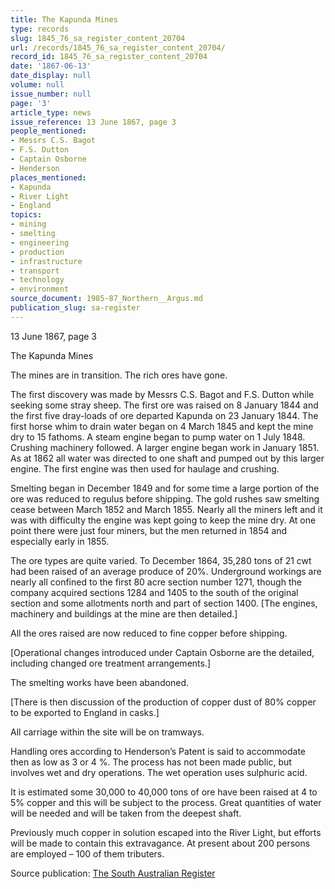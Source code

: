 ```yaml
---
title: The Kapunda Mines
type: records
slug: 1845_76_sa_register_content_20704
url: /records/1845_76_sa_register_content_20704/
record_id: 1845_76_sa_register_content_20704
date: '1867-06-13'
date_display: null
volume: null
issue_number: null
page: '3'
article_type: news
issue_reference: 13 June 1867, page 3
people_mentioned:
- Messrs C.S. Bagot
- F.S. Dutton
- Captain Osborne
- Henderson
places_mentioned:
- Kapunda
- River Light
- England
topics:
- mining
- smelting
- engineering
- production
- infrastructure
- transport
- technology
- environment
source_document: 1985-87_Northern__Argus.md
publication_slug: sa-register
---
```


13 June 1867, page 3

The Kapunda Mines

The mines are in transition.  The rich ores have gone.

The first discovery was made by Messrs C.S. Bagot and F.S. Dutton while seeking some stray sheep.  The first ore was raised on 8 January 1844 and the first five dray-loads of ore departed Kapunda on 23 January 1844.  The first horse whim to drain water began on 4 March 1845 and kept the mine dry to 15 fathoms.  A steam engine began to pump water on 1 July 1848.  Crushing machinery followed.  A larger engine began work in January 1851.  As at 1862 all water was directed to one shaft and pumped out by this larger engine.  The first engine was then used for haulage and crushing.

Smelting began in December 1849 and for some time a large portion of the ore was reduced to regulus before shipping.  The gold rushes saw smelting cease between March 1852 and March 1855.  Nearly all the miners left and it was with difficulty the engine was kept going to keep the mine dry.  At one point there were just four miners, but the men returned in 1854 and especially early in 1855.

The ore types are quite varied.  To December 1864, 35,280 tons of 21 cwt had been raised of an average produce of 20%.  Underground workings are nearly all confined to the first 80 acre section number 1271, though the company acquired sections 1284 and 1405 to the south of the original section and some allotments north and part of section 1400.  [The engines, machinery and buildings at the mine are then detailed.]

All the ores raised are now reduced to fine copper before shipping.

[Operational changes introduced under Captain Osborne are the detailed, including changed ore treatment arrangements.]

The smelting works have been abandoned.

[There is then discussion of the production of copper dust of 80% copper to be exported to England in casks.]

All carriage within the site will be on tramways.

Handling ores according to Henderson’s Patent is said to accommodate then as low as 3 or 4 %.  The process has not been made public, but involves wet and dry operations.  The wet operation uses sulphuric acid.

It is estimated some 30,000 to 40,000 tons of ore have been raised at 4 to 5% copper and this will be subject to the process.  Great quantities of water will be needed and will be taken from the deepest shaft.

Previously much copper in solution escaped into the River Light, but efforts will be made to contain this extravagance.  At present about 200 persons are employed – 100 of them tributers.

Source publication: [The South Australian Register](/publications/sa-register/)
